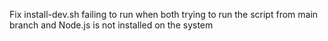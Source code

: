 Fix install-dev.sh failing to run when both trying to run the script from main branch and Node.js is not installed on the system
